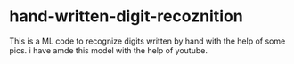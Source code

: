 # hand-written-digit-recoznition
This is a ML code to recognize digits written by hand with the help of some pics.
i have amde this model with the help of youtube.

